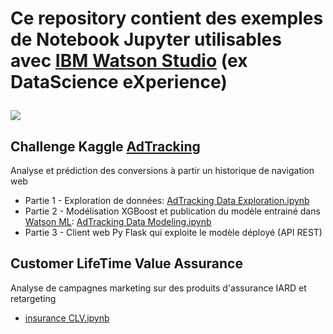 <h1> Ce repository contient des exemples de Notebook Jupyter utilisables avec <a href="http://datascience.ibm.com">IBM Watson Studio</a> (ex DataScience eXperience)
<p>
<img src="http://biblioteca.uoc.edu/sites/default/files/IBM_Data%20Science.png">

<h2>Challenge Kaggle <a href="https://www.kaggle.com/c/talkingdata-adtracking-fraud-detection">AdTracking</a> </h2> 
<p>
Analyse et prédiction des conversions à partir un historique de navigation web
<ul>
    <li>Partie 1 - Exploration de données: <a href="https://github.com/obarrot/dsx/blob/master/AdTracking%20Data%20Exploration.ipynb">AdTracking Data Exploration.ipynb</a>
    <li>Partie 2 - Modélisation XGBoost et publication du modèle entrainé dans <a href="https://www.ibm.com/cloud/machine-learning">Watson ML</a>: <a href="https://github.com/obarrot/dsx/blob/master/AdTracking%20Data%20Modeling.ipynb">AdTracking Data Modeling.ipynb</a>
    <li> Partie 3 - Client web Py Flask qui exploite le modèle déployé (API REST)
</ul>
<h2> Customer LifeTime Value Assurance</h2>
Analyse de campagnes marketing sur des produits d'assurance IARD et retargeting
<ul>
<li> <a href="https://github.com/obarrot/dsx/blob/master/insurance%20CLV.ipynb">insurance CLV.ipynb</a>
</ul>
